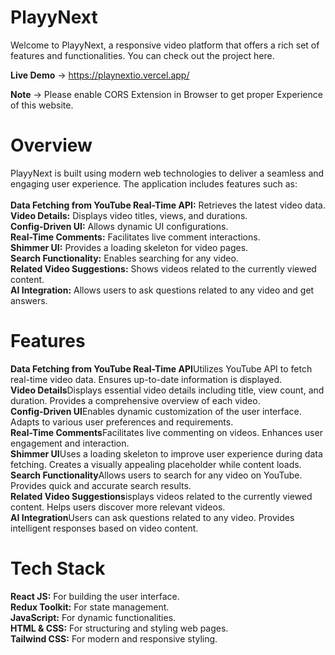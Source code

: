 # PlayyNext

Welcome to PlayyNext, a responsive video platform that offers a rich set of features and functionalities. You can check out the project here.

**Live Demo** -> https://playnextio.vercel.app/

**Note** -> Please enable CORS Extension in Browser to get proper Experience of this website.

# Overview

PlayyNext is built using modern web technologies to deliver a seamless and engaging user experience. The application includes features such as:
<br /><br />
**Data Fetching from YouTube Real-Time API:** Retrieves the latest video data.<br />
**Video Details:** Displays video titles, views, and durations.<br />
**Config-Driven UI:** Allows dynamic UI configurations.<br />
**Real-Time Comments:** Facilitates live comment interactions.<br />
**Shimmer UI:** Provides a loading skeleton for video pages.<br />
**Search Functionality:** Enables searching for any video.<br />
**Related Video Suggestions:** Shows videos related to the currently viewed content.<br />
**AI Integration:** Allows users to ask questions related to any video and get answers.<br />

# Features

**Data Fetching from YouTube Real-Time API**Utilizes YouTube API to fetch real-time video data.
Ensures up-to-date information is displayed.<br />
**Video Details**Displays essential video details including title, view count, and duration.
Provides a comprehensive overview of each video.<br />
**Config-Driven UI**Enables dynamic customization of the user interface.
Adapts to various user preferences and requirements.<br />
**Real-Time Comments**Facilitates live commenting on videos.
Enhances user engagement and interaction.<br />
**Shimmer UI**Uses a loading skeleton to improve user experience during data fetching.
Creates a visually appealing placeholder while content loads.<br />
**Search Functionality**Allows users to search for any video on YouTube.
Provides quick and accurate search results.<br />
**Related Video Suggestions**isplays videos related to the currently viewed content.
Helps users discover more relevant videos.<br />
**AI Integration**Users can ask questions related to any video.
Provides intelligent responses based on video content.

# Tech Stack

**React JS:** For building the user interface.<br />
**Redux Toolkit:** For state management.<br />
**JavaScript:** For dynamic functionalities.<br />
**HTML & CSS:** For structuring and styling web pages.<br />
**Tailwind CSS:** For modern and responsive styling.<br />
